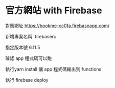 # 官方網站 with Firebase

對應網址
https://bookme-cc0fa.firebaseapp.com/

新增專案名稱
.firebaserc

指定版本號
6.11.5

確認 app 程式碼可以跑

執行yarn install 讓 app 程式碼輸出到 functions

執行 firebase deploy
